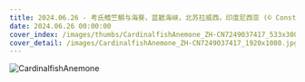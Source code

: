 ```yaml
---
title: 2024.06.26 - 考氏鳍竺鲷与海葵，蓝碧海峡，北苏拉威西，印度尼西亚 (© Constantinos Petrinos/NPL/Minden Pictures)
date: 2024.06.26 00:00:00
cover_index: /images/thumbs/CardinalfishAnemone_ZH-CN7249037417_533x300.jpg
cover_detail: /images/CardinalfishAnemone_ZH-CN7249037417_1920x1080.jpg
---
```


![CardinalfishAnemone](/images/CardinalfishAnemone_ZH-CN7249037417_1920x1080.jpg)
